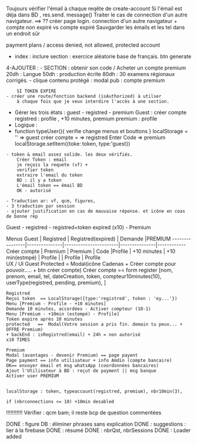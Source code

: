 Toujours vérifier l'émail à chaque reqête de create-account
    Si l'émail est déja dans BD , res.send. message()
Traiter le cas de connection d'un autre navigateur. ==> ?? créer page login.
connection d'un autre navigateur + compte non expiré vs compte expiré
Sauvgarder les émails et les tel dans un endroit sûr

payment plans / access denied, not allowed, protected account
- index : inclure section : exercice aléatorie base de français. btn generate


4-AJOUTER :
    - SECTION : obtenir son code / Acheter un compte premium
        20dh : Langue
        50dh : production écrite
        80dh : 30 examens régionaux corrigés.
    - clique contenu protégé : modal pub : compte premium
    
        SI TOKEN EXPIRE
    - créer une route/fonction backend (isAuthorized) à utilser 
        à chaque fois que je veux interdire l'accès à une section.
    
   - Gérer les trois états : guest - registred - premium
        Guest : créer compte
        registred : profile , +10 minutes, premium
        premium : profile
   - Logique :
   -    function typeUser(){
            verifie
            change menus et bouttons
        }
        localStorage = ''   => guest
        créer compte =      => registred
        Enter Code          => premium
        localStorage.setItem({toke: token, type:'guest})

    - token & email assez solide. les deux vérifiés.
        Créer Token : email
        je reçois la requete (vf) + 
        verifier token
        extraire l'email du token
        BD : il y a token
        L'émail token == émail BD
        OK - autorisé
        
    - Traduction ar: vf, qcm, figures, 
    - 3 traduction par session
    - ajouter justification en cas de mauvaise réponse. et icône en coas de bonne rép


Guest - registred - registred+token expired (x10)  - Premium

Menus
	Guest			|	Registred	|	Registred(expired)	|	Demande		|PREMIUM
	----------------|---------------|-----------------------|---------------|------------
	Créer compte	|	Premium		|	Premium				|	Code		|Profile
					|	+10 minutes	|	+10 min(estmpé)		|	Profile     |
					|	Profile		|   Profile				
UX / UI
	Guest
	Protected = Modal(icône Cadenas + Créer compte pour pouvoir..... + btn créer compte)
	Créer compte == form register [nom, prenom, email, tel, dateCreation, token, compteur10minutes(10), userType(registred, pending, premium),  ]
	
	Registred
	Reçoi token	 ==	LocalStorage({type:'registred', token : 'ey...'})
	Menu [Premium - Profile - +10 minutes]
	Demande 10 minutes, accordées - Activer compteur (10-1)
	Menu [Premium - +10min (estompé) - Profile]
	Token expire après 10 minutes
	protected	==	Modal(Votre session a pris fin. demain tu peux... + OFFRE Premium)
	+ backEnd : isRegistred(email) + 24h = non autorisé
	x10 TIMES
	
	Premium
	Modal (avantages - devenir Premium) == page payent
	Page payment == info utilisateur + info Amdin (compte bancaire)
	OK== envoyer émail et msg whatsApp (coordonnées bancaires)
	Ajout l'Utilisateur à BD : reçut de payment || msg banque
	Activer user PREMIUM
	
	
	localStorage : token, typeaccount(registred, premium), nbr10min(3),
	
	if (nbrconnections <= 10) +10min desabled
	


!!!!!!!!!!! Vérifier : qcm bam; il reste bcp de question commentées


DONE : figure DB : éliminer phrases sans explication
DONE : suggestions : lier à la firebase
DONE : résumé
DONE : nbrQst, nbrSessions
DONE : Loader added